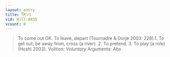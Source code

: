 ```yaml
---
layout: entry
title: དོན་√1
vid: Hill:0835
vcount: 0
---
```

> To come out DK\. To leave, depart (Tournadre & Dorje 2003: 228)\.1\. To get out, be away from, cross (a river)\. 2\. To pretend\. 3\. To play (a role) (Hoshi 2003)\.
> Volition: _Voluntary_
> Arguments: _Abs_


